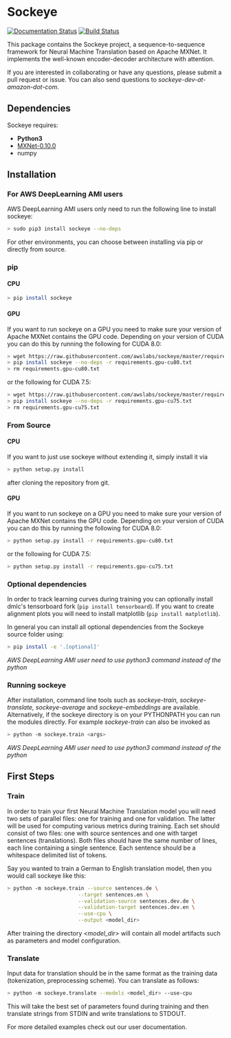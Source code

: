 # Sockeye

[![Documentation Status](https://readthedocs.org/projects/sockeye/badge/?version=latest)](http://sockeye.readthedocs.io/en/latest/?badge=latest) [![Build Status](https://travis-ci.org/awslabs/sockeye.svg?branch=master)](https://travis-ci.org/awslabs/sockeye)

This package contains the Sockeye project,
a sequence-to-sequence framework for Neural Machine Translation based on Apache MXNet.
It implements the well-known encoder-decoder architecture with attention.

If you are interested in collaborating or have any questions, please submit a pull request or issue.
You can also send questions to *sockeye-dev-at-amazon-dot-com*.
 
## Dependencies

Sockeye requires:
- **Python3**
- [MXNet-0.10.0](https://github.com/dmlc/mxnet/tree/v0.10.0)
- numpy

## Installation

### For AWS DeepLearning AMI users

AWS DeepLearning AMI users only need to run the following line to install sockeye:

```bash
> sudo pip3 install sockeye --no-deps
```

For other environments, you can choose between installing via pip or directly from source.
### pip

#### CPU

```bash
> pip install sockeye
```

#### GPU

If you want to run sockeye on a GPU you need to make sure your version of Apache MXNet contains the GPU code. Depending on your
version of CUDA you can do this by running the following for CUDA 8.0:

```bash
> wget https://raw.githubusercontent.com/awslabs/sockeye/master/requirements.gpu-cu80.txt
> pip install sockeye --no-deps -r requirements.gpu-cu80.txt
> rm requirements.gpu-cu80.txt
```
or the following for CUDA 7.5:
```bash
> wget https://raw.githubusercontent.com/awslabs/sockeye/master/requirements.gpu-cu75.txt
> pip install sockeye --no-deps -r requirements.gpu-cu75.txt
> rm requirements.gpu-cu75.txt
```

### From Source

#### CPU

If you want to just use sockeye without extending it, simply install it via
```bash
> python setup.py install
```
after cloning the repository from git.

#### GPU

If you want to run sockeye on a GPU you need to make sure your version of Apache MXNet contains the GPU code. Depending on your
version of CUDA you can do this by running the following for CUDA 8.0:

```bash
> python setup.py install -r requirements.gpu-cu80.txt
```
or the following for CUDA 7.5:
```bash
> python setup.py install -r requirements.gpu-cu75.txt
```

### Optional dependencies
In order to track learning curves during training you can optionally install dmlc's tensorboard fork
 (````pip install tensorboard````).
If you want to create alignment plots you will need to install matplotlib (````pip install matplotlib````).

In general you can install all optional dependencies from the Sockeye source folder using:
```bash
> pip install -e '.[optional]'
```

*AWS DeepLearning AMI user need to use python3 command instead of the python*

### Running sockeye

After installation, command line tools such as *sockeye-train, sockeye-translate, sockeye-average* 
and *sockeye-embeddings* are available. Alternatively, if the sockeye directory is on your
PYTHONPATH you can run the modules 
directly. For example *sockeye-train* can also be invoked as
```bash
> python -m sockeye.train <args>
```

*AWS DeepLearning AMI user need to use python3 command instead of the python*

## First Steps

### Train

In order to train your first Neural Machine Translation model you will need two sets of parallel files: one for training 
and one for validation. The latter will be used for computing various metrics during training. 
Each set should consist of two files: one with source sentences and one with target sentences (translations). Both files should have the same number of lines, each line containing a single
sentence. Each sentence should be a whitespace delimited list of tokens.

Say you wanted to train a German to English translation model, then you would call sockeye like this:
```bash
> python -m sockeye.train --source sentences.de \
                       --target sentences.en \
                       --validation-source sentences.dev.de \
                       --validation-target sentences.dev.en \
                       --use-cpu \
                       --output <model_dir>
```

After training the directory *<model_dir>* will contain all model artifacts such as parameters and model 
configuration. 


### Translate

Input data for translation should be in the same format as the training data (tokenization, preprocessing scheme).
You can translate as follows: 
 
```bash
> python -m sockeye.translate --models <model_dir> --use-cpu
```

This will take the best set of parameters found during training and then translate strings from STDIN and 
write translations to STDOUT.

For more detailed examples check out our user documentation.

